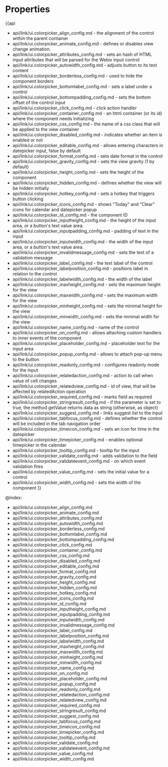 Properties
==========

{{api
- api/link/ui.colorpicker_align_config.md - the alignment of the control within the parent container
- api/link/ui.colorpicker_animate_config.md - defines or disables view change animation.
- api/link/ui.colorpicker_attributes_config.md - sets an hash of HTML input attributes that will be parsed for the Webix input control
- api/link/ui.colorpicker_autowidth_config.md - adjusts button to its text content
- api/link/ui.colorpicker_borderless_config.md - used to hide the component borders
- api/link/ui.colorpicker_bottomlabel_config.md - sets a label under a control
- api/link/ui.colorpicker_bottompadding_config.md - sets the bottom offset of the control input
- api/link/ui.colorpicker_click_config.md - click action handler
- api/link/ui.colorpicker_container_config.md - an html container (or its id) where the component needs initializing
- api/link/ui.colorpicker_css_config.md - the name of a css class that will be applied to the view container
- api/link/ui.colorpicker_disabled_config.md - indicates whether an item is enabled or not
- api/link/ui.colorpicker_editable_config.md - allows entering characters in datepicker input, false by default
- api/link/ui.colorpicker_format_config.md - sets date format in the control
- api/link/ui.colorpicker_gravity_config.md - sets the view gravity (1 by default)
- api/link/ui.colorpicker_height_config.md - sets the height of the component
- api/link/ui.colorpicker_hidden_config.md - defines whether the view will be hidden initially
- api/link/ui.colorpicker_hotkey_config.md - sets a hotkey that triggers button clicking
- api/link/ui.colorpicker_icons_config.md - shows "Today" and "Clear" icons for calendar and datepicker popup
- api/link/ui.colorpicker_id_config.md - the component ID
- api/link/ui.colorpicker_inputheight_config.md - the height of the input area, or a button's text value area.
- api/link/ui.colorpicker_inputpadding_config.md - padding of text in the input
- api/link/ui.colorpicker_inputwidth_config.md - the width of the input area, or a button's text value area.
- api/link/ui.colorpicker_invalidmessage_config.md - sets the text of a validation message
- api/link/ui.colorpicker_label_config.md - the text label of the control
- api/link/ui.colorpicker_labelposition_config.md - positions label in relation to the control
- api/link/ui.colorpicker_labelwidth_config.md - the width of the label
- api/link/ui.colorpicker_maxheight_config.md - sets the maximum height for the view
- api/link/ui.colorpicker_maxwidth_config.md - sets the maximum width for the view
- api/link/ui.colorpicker_minheight_config.md - sets the minimal height for the view
- api/link/ui.colorpicker_minwidth_config.md - sets the minimal width for the view
- api/link/ui.colorpicker_name_config.md - name of the control
- api/link/ui.colorpicker_on_config.md - allows attaching custom handlers to inner events of the component
- api/link/ui.colorpicker_placeholder_config.md - placeholder text for the input area
- api/link/ui.colorpicker_popup_config.md - allows to attach pop-up menu to the button
- api/link/ui.colorpicker_readonly_config.md - configures readonly mode for the input
- api/link/ui.colorpicker_relatedaction_config.md - action to call when value of cell changes
- api/link/ui.colorpicker_relatedview_config.md - id of view, that will be affected by relatedAction operation
- api/link/ui.colorpicker_required_config.md - marks field as required
- api/link/ui.colorpicker_stringresult_config.md - if the parameter is set to true, the method getValue returns data as string (otherwise, as object)
- api/link/ui.colorpicker_suggest_config.md - links suggest list to the input
- api/link/ui.colorpicker_tabfocus_config.md - defines whether the control will be included in the tab navigation order
- api/link/ui.colorpicker_timeicon_config.md - sets an icon for time in the datepicker
- api/link/ui.colorpicker_timepicker_config.md - enables optional timepicker in the calendar
- api/link/ui.colorpicker_tooltip_config.md - tooltip for the input
- api/link/ui.colorpicker_validate_config.md - adds validation to the field
- api/link/ui.colorpicker_validateevent_config.md - on which event validation fires
- api/link/ui.colorpicker_value_config.md - sets the initial value for a control
- api/link/ui.colorpicker_width_config.md - sets the width of the component
}}

@index:
- api/link/ui.colorpicker_align_config.md
- api/link/ui.colorpicker_animate_config.md
- api/link/ui.colorpicker_attributes_config.md
- api/link/ui.colorpicker_autowidth_config.md
- api/link/ui.colorpicker_borderless_config.md
- api/link/ui.colorpicker_bottomlabel_config.md
- api/link/ui.colorpicker_bottompadding_config.md
- api/link/ui.colorpicker_click_config.md
- api/link/ui.colorpicker_container_config.md
- api/link/ui.colorpicker_css_config.md
- api/link/ui.colorpicker_disabled_config.md
- api/link/ui.colorpicker_editable_config.md
- api/link/ui.colorpicker_format_config.md
- api/link/ui.colorpicker_gravity_config.md
- api/link/ui.colorpicker_height_config.md
- api/link/ui.colorpicker_hidden_config.md
- api/link/ui.colorpicker_hotkey_config.md
- api/link/ui.colorpicker_icons_config.md
- api/link/ui.colorpicker_id_config.md
- api/link/ui.colorpicker_inputheight_config.md
- api/link/ui.colorpicker_inputpadding_config.md
- api/link/ui.colorpicker_inputwidth_config.md
- api/link/ui.colorpicker_invalidmessage_config.md
- api/link/ui.colorpicker_label_config.md
- api/link/ui.colorpicker_labelposition_config.md
- api/link/ui.colorpicker_labelwidth_config.md
- api/link/ui.colorpicker_maxheight_config.md
- api/link/ui.colorpicker_maxwidth_config.md
- api/link/ui.colorpicker_minheight_config.md
- api/link/ui.colorpicker_minwidth_config.md
- api/link/ui.colorpicker_name_config.md
- api/link/ui.colorpicker_on_config.md
- api/link/ui.colorpicker_placeholder_config.md
- api/link/ui.colorpicker_popup_config.md
- api/link/ui.colorpicker_readonly_config.md
- api/link/ui.colorpicker_relatedaction_config.md
- api/link/ui.colorpicker_relatedview_config.md
- api/link/ui.colorpicker_required_config.md
- api/link/ui.colorpicker_stringresult_config.md
- api/link/ui.colorpicker_suggest_config.md
- api/link/ui.colorpicker_tabfocus_config.md
- api/link/ui.colorpicker_timeicon_config.md
- api/link/ui.colorpicker_timepicker_config.md
- api/link/ui.colorpicker_tooltip_config.md
- api/link/ui.colorpicker_validate_config.md
- api/link/ui.colorpicker_validateevent_config.md
- api/link/ui.colorpicker_value_config.md
- api/link/ui.colorpicker_width_config.md

